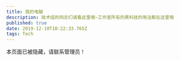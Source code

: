 ```yaml
---
title: 我的电脑
description: 技术组的同志们请看这里哦~工作室所有的黑科技的用法都在这里哦
published: true
date: 2019-12-10T10:22:33.765Z
tags: Tech
---
```


<!--

# 5 A.M. Studio 技术组工作手册 - 我的电脑

***说明：本文档为5 A.M. Studio技术组的工作手册，截止至2019.11.25，工作室的黑科技的使用方式都在里面***。

***本文档内的所有账号和密码都采用了BASE64加密方式，请自己百度找解码器！！！***

**Copyright © 2019 [GamerNoTitle](http://bili33.top)**

---

-->

<!--

我的电脑！！！最主要的东西（我还没焐热我的GTX 1063哭）

使用我的电脑，请记住一下几点：

### (1)不要频繁重启电脑

我会在本机登陆微信和QQ，如果重启了我的微信就下线了，我又不带智能手机我怎么登陆微信。。。

### (2)不要修改我的某些设置

包括但不限于：配色、账户及密码、磁盘分区等

### (3)尽量不要在我电脑装垃圾软件

因为某些国产软件有点让人头疼，什么弹窗太多，什么劫持浏览器，我都很讨厌的，如果是用一次，尽量下**绿色版**

或者**用完一次就删除**

### (4)关于本机存在的账户

#### ①Microsoft账户：GamerNoTitle@outlook.com

这是我的微软账户，反正知道了电脑密码你也就知道了我的账户密码，所以说请你不要用我的账号做坏事，OK？
#### ②Office365账户:  bili33@87ouo.top
这是office365账户，在本机安装了Office365并且同步了Onedrive，Office365我不会取消授权，但是Onedrive里的东西不要乱删，以前的东西可以用，**但是请不要动我的文件！！！**
#### ③Google账户: bilibilimeowmiku@gmail.com
在Google Chrome里面登陆，同步了我的某些数据，特别是密码，不要用我的账户做坏事！！！

### (5)本机的密码

本机的PIN是``PIN: R05UQDIwMDMwMTMx``，已经改过了没有以前那个那么麻烦

密码随Microsoft账户密码，知道的人自然就知道了

### (6)本机的外观

关于我的外观，请你不要调整我的外观，包括但不限于壁纸、颜色、主题、鼠标指针，秋梨膏！！！

### (7)本机的登录账户

账户你们可以随便加，反正方便你们剪辑用

### (8)本机的系统

本机的系统安装的是Windows 10 Professional Insider版本，平时尽量不要重装我的电脑吧，因为我平时要用，而且因为彭帅给我开了外网远程桌面，所以我平时在家里也用

### (9)本机的磁盘

关于本机的磁盘，我安装的时候是这么想的：

C盘安装系统和一些比较吃性能的软件（如PR）

D盘专门放我的Onedrive（因为OneDrive同步要消耗大量的磁盘性能）

E盘放软件（不装C盘的软件就放这里）

F盘和G盘放文件，文件不要放在桌面，C盘空间本来就小！！！！！

### (10)本机的项目

本机预置：

#### 1)UnblockNeteaseMusic

网易云音乐破解版权限制，只需要把网易云里面的自定义代理设置成本机ip地址(172.52.5.38)，然后端口设置成6606即可，当然不只是我的电脑上了，学校的服务器我也上了，地址是172.30.8.245，端口一样，仅校内网可用！

（本项目需要nodejs支持）

#### 2)aria2c

就是aria2c的下载器啦，配合pandownload使用效果更佳哦，端口是6800，秘钥是``R2FtZXJOb1RpdGxl``(Base64)

#### 3)bilibili-live-tools

B站挂机工具，迅速提升直播等级，杠杠滴！（只上了我的账号，需要使用的话请看这里→ https://github.com/Dawnnnnnn/bilibili-live-tools）

（本项目需要Python3支持）

-->

本页面已被隐藏，请联系管理员！
